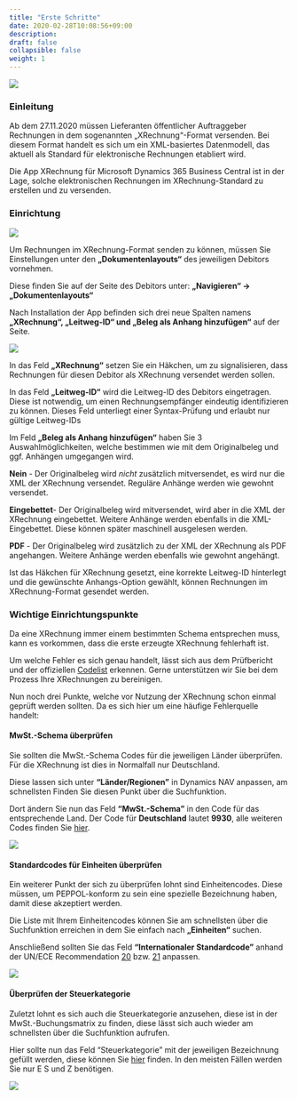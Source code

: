 ```yaml
---
title: "Erste Schritte"
date: 2020-02-28T10:08:56+09:00
description: 
draft: false
collapsible: false
weight: 1
---
```

![](images/XRechnung/Appsource_Banner_XRechnung.png)

### Einleitung
Ab dem 27.11.2020 müssen Lieferanten öffentlicher Auftraggeber Rechnungen in dem sogenannten „XRechnung“-Format versenden. Bei diesem Format handelt es sich um ein XML-basiertes Datenmodell, das aktuell als Standard für elektronische Rechnungen etabliert wird.

Die App XRechnung für Microsoft Dynamics 365 Business Central ist in der Lage, solche elektronischen Rechnungen im XRechnung-Standard zu erstellen und zu versenden. 

### Einrichtung

![](images/XRechnung/XRechnungScreenshot1.png)

Um Rechnungen im XRechnung-Format senden zu können, müssen Sie Einstellungen unter den **„Dokumentenlayouts“** des jeweiligen Debitors vornehmen.

Diese finden Sie auf der Seite des Debitors unter: 
**„Navigieren“ -> „Dokumentenlayouts“**

Nach Installation der App befinden sich drei neue Spalten namens **„XRechnung“, „Leitweg-ID“ und „Beleg als Anhang hinzufügen“** auf der Seite.

![](images/XRechnung/XRechnungScreenshot2.PNG)

In das Feld **„XRechnung“** setzen Sie ein Häkchen, um zu signalisieren, dass Rechnungen für diesen Debitor als XRechnung versendet werden sollen. 
 
In das Feld **„Leitweg-ID“** wird die Leitweg-ID des Debitors eingetragen. Diese ist notwendig, um einen Rechnungsempfänger eindeutig identifizieren zu können. Dieses Feld unterliegt einer Syntax-Prüfung und erlaubt nur gültige Leitweg-IDs

Im Feld **„Beleg als Anhang hinzufügen“** haben Sie 3 Auswahlmöglichkeiten, welche bestimmen wie mit dem Originalbeleg und ggf. Anhängen umgegangen wird.

**Nein** - Der Originalbeleg wird _nicht_ zusätzlich mitversendet, es wird nur die XML der XRechnung versendet. Reguläre Anhänge werden wie gewohnt versendet.

**Eingebettet**- Der Originalbeleg wird mitversendet, wird aber in die XML der XRechnung eingebettet. Weitere Anhänge werden ebenfalls in die XML-Eingebettet. Diese können später maschinell ausgelesen werden.

**PDF** - Der Originalbeleg wird zusätzlich zu der XML der XRechnung als PDF angehangen. Weitere Anhänge werden ebenfalls wie gewohnt angehängt.

Ist das Häkchen für XRechnung gesetzt, eine korrekte Leitweg-ID hinterlegt und die gewünschte Anhangs-Option gewählt, können Rechnungen im XRechnung-Format gesendet werden.

### Wichtige Einrichtungspunkte

Da eine XRechnung immer einem bestimmten Schema entsprechen muss, kann es vorkommen, dass die erste erzeugte XRechnung fehlerhaft ist.

Um welche Fehler es sich genau handelt, lässt sich aus dem Prüfbericht und der offiziellen [Codelist](https://docs.peppol.eu/poacc/billing/3.0/codelist/) erkennen. Gerne unterstützen wir Sie bei dem Prozess Ihre XRechnungen zu bereinigen.

Nun noch drei Punkte, welche vor Nutzung der XRechnung schon einmal geprüft werden sollten. Da es sich hier um eine häufige Fehlerquelle handelt:

#### MwSt.-Schema überprüfen

Sie sollten die MwSt.-Schema Codes für die jeweiligen Länder überprüfen. Für die XRechnung ist dies in Normalfall nur Deutschland.

Diese lassen sich unter **“Länder/Regionen”** in Dynamics NAV anpassen, am schnellsten Finden Sie diesen Punkt über die Suchfunktion.

Dort ändern Sie nun das Feld **“MwSt.-Schema”** in den Code für das entsprechende Land. Der Code für **Deutschland** lautet **9930**, alle weiteren Codes finden Sie [hier](https://docs.peppol.eu/poacc/billing/3.0/codelist/eas/).

![](images/XRechnung/erste_schritte/xrechnungmwst.PNG)

#### Standardcodes für Einheiten überprüfen

Ein weiterer Punkt der sich zu überprüfen lohnt sind Einheitencodes. Diese müssen, um PEPPOL-konform zu sein eine spezielle Bezeichnung haben, damit diese akzeptiert werden.

Die Liste mit Ihrem Einheitencodes können Sie am schnellsten über die Suchfunktion erreichen in dem Sie einfach nach **„Einheiten“** suchen.

Anschließend sollten Sie das Feld **“Internationaler Standardcode”** anhand der UN/ECE Recommendation [20](https://docs.peppol.eu/poacc/billing/3.0/codelist/UNECERec20/) bzw. [21](https://docs.peppol.eu/poacc/billing/3.0/codelist/UNECERec21/) anpassen.

![](images/XRechnung/erste_schritte/xrechnungeinheiten.PNG)

#### Überprüfen der Steuerkategorie

Zuletzt lohnt es sich auch die Steuerkategorie anzusehen, diese ist in der MwSt.-Buchungsmatrix zu finden, diese lässt sich auch wieder am schnellsten über die Suchfunktion aufrufen.

Hier sollte nun das Feld “Steuerkategorie” mit der jeweiligen Bezeichnung gefüllt werden, diese können Sie [hier](https://docs.peppol.eu/poacc/billing/3.0/codelist/UNCL5305/) finden. In den meisten Fällen werden Sie nur E S und Z benötigen.

![](images/XRechnung/erste_schritte/xrechnungmatrix.PNG)
